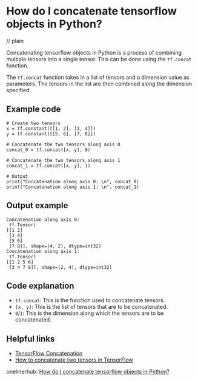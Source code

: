 # How do I concatenate tensorflow objects in Python?
// plain

Concatenating tensorflow objects in Python is a process of combining multiple tensors into a single tensor. This can be done using the `tf.concat` function.

The `tf.concat` function takes in a list of tensors and a dimension value as parameters. The tensors in the list are then combined along the dimension specified.

## Example code

```
# Create two tensors
x = tf.constant([[1, 2], [3, 4]])
y = tf.constant([[5, 6], [7, 8]])

# Concatenate the two tensors along axis 0
concat_0 = tf.concat([x, y], 0)

# Concatenate the two tensors along axis 1
concat_1 = tf.concat([x, y], 1)

# Output
print("Concatenation along axis 0: \n", concat_0)
print("Concatenation along axis 1: \n", concat_1)
```

## Output example

```
Concatenation along axis 0:
 tf.Tensor(
[[1 2]
 [3 4]
 [5 6]
 [7 8]], shape=(4, 2), dtype=int32)
Concatenation along axis 1:
 tf.Tensor(
[[1 2 5 6]
 [3 4 7 8]], shape=(2, 4), dtype=int32)
```

## Code explanation

- `tf.concat`: This is the function used to concatenate tensors.
- `[x, y]`: This is the list of tensors that are to be concatenated.
- `0`/`1`: This is the dimension along which the tensors are to be concatenated.

## Helpful links
- [TensorFlow Concatenation](https://www.tensorflow.org/api_docs/python/tf/concat)
- [How to concatenate two tensors in TensorFlow](https://stackoverflow.com/questions/46222770/how-to-concatenate-two-tensors-in-tensorflow)

onelinerhub: [How do I concatenate tensorflow objects in Python?](https://onelinerhub.com/python-tensorflow/how-do-i-concatenate-tensorflow-objects-in-python)